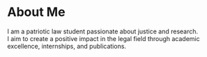 # About Me  

I am a patriotic law student passionate about justice and research.  
I aim to create a positive impact in the legal field through academic excellence, internships, and publications.
